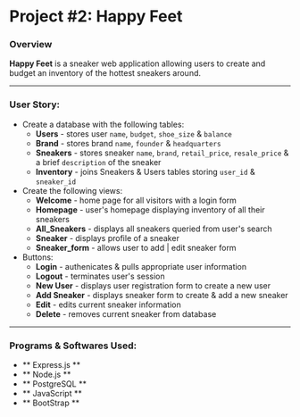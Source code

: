 # Project #2: Happy Feet

### Overview

**Happy Feet** is a sneaker web application allowing users to create and budget an inventory of the hottest sneakers around. 

---

### User Story:

* Create a database with the following tables:
    * **Users** - stores user `name`, `budget`, `shoe_size` & `balance`
    * **Brand** - stores brand `name`, `founder` & `headquarters`
    * **Sneakers** - stores sneaker `name`, `brand`, `retail_price`, `resale_price` & a brief `description` of the sneaker
    * **Inventory** - joins Sneakers & Users tables storing `user_id` & `sneaker_id`
* Create the following views:
    * **Welcome** - home page for all visitors with a login form 
    * **Homepage** - user's homepage displaying inventory of all their sneakers
    * **All_Sneakers** - displays all sneakers queried from user's search
    * **Sneaker** - displays profile of a sneaker
    * **Sneaker_form** - allows user to add | edit sneaker form
* Buttons:
    * **Login** - authenicates & pulls appropriate user information
    * **Logout** - terminates user's session
    * **New User** - displays user registration form to create a new user 
    * **Add Sneaker** - displays sneaker form to create & add a new sneaker 
    * **Edit** - edits current sneaker information
    * **Delete** - removes current sneaker from database

---

### Programs & Softwares Used:

* ** Express.js **
* ** Node.js **
* ** PostgreSQL **
* ** JavaScript **
* ** BootStrap **
